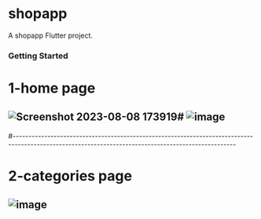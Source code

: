 # shopapp

A shopapp Flutter project.

### Getting Started
# 1-home page  
## ![Screenshot 2023-08-08 173919](https://github.com/Ibrahimnasser2/shopapp/assets/85452585/12e87115-860e-4894-a919-82652afd64d1)# ![image](https://github.com/Ibrahimnasser2/shopapp/assets/85452585/eec4672b-4bf1-4310-a13e-191b1a112c41)
#----------------------------------------------------------------------------------------------------------------------------------------------------
# 2-categories page
## ![image](https://github.com/Ibrahimnasser2/shopapp/assets/85452585/c1028678-1668-49ec-bd43-c0d19daf547d)




